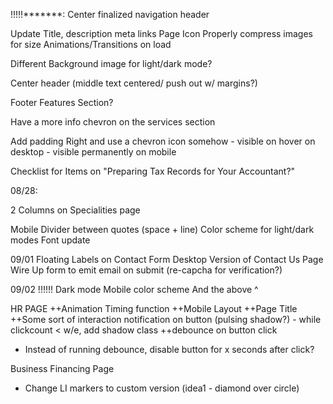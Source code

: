 !!!!!*******: 
Center finalized navigation header

Update Title, description meta links
Page Icon
Properly compress images for size
Animations/Transitions on load

Different Background image for light/dark mode?

Center header (middle text centered/ push out w/ margins?)

Footer
Features Section?


Have a more info chevron on the services section

Add padding Right and use a chevron icon somehow 
    - visible on hover on desktop
    - visible permanently on mobile

Checklist for Items on "Preparing Tax Records for Your Accountant?"





08/28:

2 Columns on Specialities page

Mobile Divider between quotes (space + line)
Color scheme for light/dark modes
Font update

09/01
Floating Labels on Contact Form
Desktop Version of Contact Us Page
Wire Up form to emit email on submit (re-capcha for verification?)

09/02
!!!!!! Dark mode Mobile color scheme
And the above ^


HR PAGE
++Animation Timing function
++Mobile Layout
++Page Title 
++Some sort of interaction notification on button (pulsing shadow?) - while clickcount < w/e, add shadow class
++debounce on button click
  - Instead of running debounce, disable button for x seconds after click?

Business Financing Page
- Change LI markers to custom version (idea1 - diamond over circle)